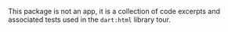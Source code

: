 This package is not an app, it is a collection of code excerpts and associated
tests used in the `dart:html` library tour.
